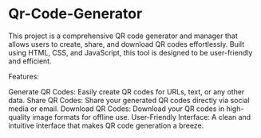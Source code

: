# Qr-Code-Generator
 This project is a comprehensive QR code generator and manager that allows users to create, share, and download QR codes effortlessly. Built using HTML, CSS, and JavaScript, this tool is designed to be user-friendly and efficient.

Features:

Generate QR Codes: Easily create QR codes for URLs, text, or any other data.
Share QR Codes: Share your generated QR codes directly via social media or email.
Download QR Codes: Download your QR codes in high-quality image formats for offline use.
User-Friendly Interface: A clean and intuitive interface that makes QR code generation a breeze.
